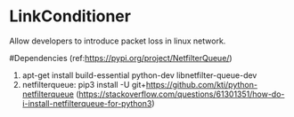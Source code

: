 # LinkConditioner

Allow developers to introduce packet loss in linux network.

#Dependencies (ref:https://pypi.org/project/NetfilterQueue/)
1. apt-get install build-essential python-dev libnetfilter-queue-dev
2. netfilterqueue:
   pip3 install -U git+https://github.com/kti/python-netfilterqueue
   (https://stackoverflow.com/questions/61301351/how-do-i-install-netfilterqueue-for-python3)

